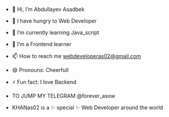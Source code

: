 - 👋 Hi, I’m Abdullayev Asadbek
- 👀 I have hungry to Web Developer
- 🌱 I’m currently learning Java_script
- 💞️ I’m a Frontend learner 
- 📫 How to reach me webdeveloperas02@gmail.com 
- 😄 Pronouns: Cheerfull
- ⚡ Fun fact: I love Backend

- TO JUMP MY TELEGRAM @forever_asow
- KHANas02 is a ✨ special ✨ Web Developer around the world
<!---
KHANas02/KHANas02 is a ✨ special ✨ repository because its `README.md` (this file) appears on your GitHub profile.
You can click the Preview link to take a look at your changes.
--->

